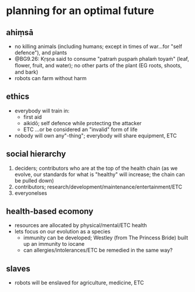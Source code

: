 # planning for an optimal future

## ahiṃsā
* no killing animals (including humans; except in times of war...for "self defence"), and plants
* @BG9.26: Kṛṣṇa said to consume "patraṁ puṣpaṁ phalaṁ toyaṁ" (leaf, ﬂower, fruit, and water); no other parts of the plant (EG roots, shoots, and bark)
* robots can farm without harm

## ethics
* everybody will train in:
	* first aid
	* aikidō; self defence while protecting the attacker
	* ETC ...or be considered an "invalid" form of life
* nobody will own any"-thing"; everybody will share equipment, ETC

## social hierarchy
1. deciders; contributors who are at the top of the health chain (as we evolve, our standards for what is "healthy" will increase; the chain can be pulled down)
2. contributors; research/development/maintenance/entertainment/ETC
3. everyonelses

## health-based ecomony
* resources are allocated by physical/mental/ETC health
* lets focus on our evolution as a species
	* immunity can be developed; Westley (from The Princess Bride) built up an immunity to iocane
	* can allergies/intolerances/ETC be remedied in the same way?

## slaves
* robots will be enslaved for agriculture, medicine, ETC
